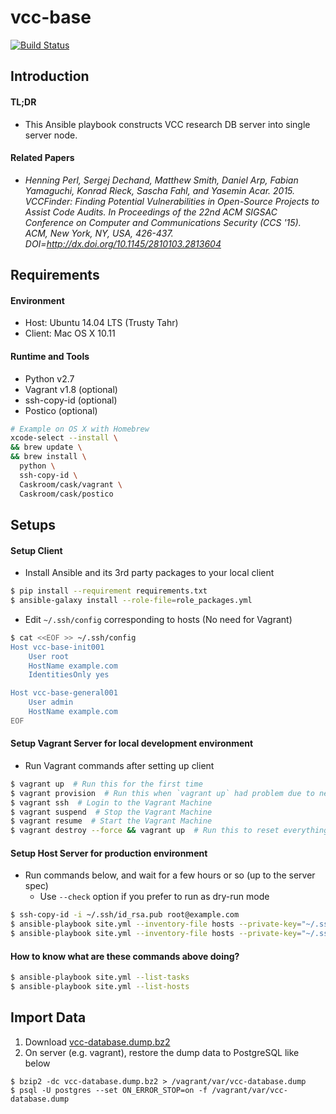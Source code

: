 vcc-base
===

[![Build Status](https://travis-ci.org/announce/vcc-base.svg?branch=master)](https://travis-ci.org/announce/vcc-base)


## Introduction

#### TL;DR
* This Ansible playbook constructs VCC research DB server into single server node.


#### Related Papers
* *Henning Perl, Sergej Dechand, Matthew Smith, Daniel Arp, Fabian Yamaguchi, Konrad Rieck, Sascha Fahl, and Yasemin Acar. 2015. VCCFinder: Finding Potential Vulnerabilities in Open-Source Projects to Assist Code Audits. In Proceedings of the 22nd ACM SIGSAC Conference on Computer and Communications Security (CCS '15). ACM, New York, NY, USA, 426-437. DOI=http://dx.doi.org/10.1145/2810103.2813604*


## Requirements

#### Environment
* Host: Ubuntu 14.04 LTS (Trusty Tahr)
* Client: Mac OS X 10.11

#### Runtime and Tools
- Python v2.7
- Vagrant v1.8 (optional)
- ssh-copy-id (optional)
- Postico (optional)

```bash
# Example on OS X with Homebrew
xcode-select --install \
&& brew update \
&& brew install \
  python \
  ssh-copy-id \
  Caskroom/cask/vagrant \
  Caskroom/cask/postico
```


## Setups

#### Setup Client

* Install Ansible and its 3rd party packages to your local client

```bash
$ pip install --requirement requirements.txt
$ ansible-galaxy install --role-file=role_packages.yml
```

* Edit ``~/.ssh/config`` corresponding to hosts (No need for Vagrant)

```bash
$ cat <<EOF >> ~/.ssh/config
Host vcc-base-init001
    User root
    HostName example.com
    IdentitiesOnly yes

Host vcc-base-general001
    User admin
    HostName example.com
EOF
```

#### Setup Vagrant Server for local development environment

* Run Vagrant commands after setting up client

```bash
$ vagrant up  # Run this for the first time
$ vagrant provision  # Run this when `vagrant up` had problem due to network error, etc
$ vagrant ssh  # Login to the Vagrant Machine
$ vagrant suspend  # Stop the Vagrant Machine
$ vagrant resume  # Start the Vagrant Machine
$ vagrant destroy --force && vagrant up  # Run this to reset everything
```

#### Setup Host Server for production environment

* Run commands below, and wait for a few hours or so (up to the server spec)
    * Use `--check` option if you prefer to run as dry-run mode

```bash
$ ssh-copy-id -i ~/.ssh/id_rsa.pub root@example.com
$ ansible-playbook site.yml --inventory-file hosts --private-key="~/.ssh/id_rsa" --limit="init_server"
$ ansible-playbook site.yml --inventory-file hosts --private-key="~/.ssh/id_rsa" --limit="general_server"
```

#### How to know what are these commands above doing?

```bash
$ ansible-playbook site.yml --list-tasks
$ ansible-playbook site.yml --list-hosts
```

## Import Data

1. Download [vcc-database.dump.bz2](https://www.dropbox.com/s/qtap9m1k33879r7/vcc-database.dump.bz2?dl=0)
1. On server (e.g. vagrant), restore the dump data to PostgreSQL like below

```
$ bzip2 -dc vcc-database.dump.bz2 > /vagrant/var/vcc-database.dump
$ psql -U postgres --set ON_ERROR_STOP=on -f /vagrant/var/vcc-database.dump
```
